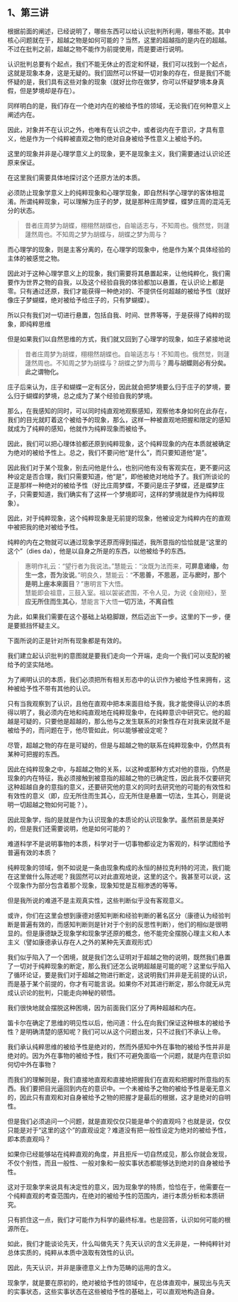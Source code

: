 <h2>1、第三讲</h2><p>根据前面的阐述，已经说明了，哪些东西可以给认识批判所利用，哪些不能。其中核心问题就在于，超越之物是如何可能的？当然，这里的超越指的是内在的超越。不过在批判之前，超越之物不能作为前提使用，而是要进行说明。</p><p>认识批判总要有个起点，我们不能无休止的否定和怀疑，我们可以找到一个起点，这就是现象本身，这是无疑的。我们固然可以怀疑一切对象的存在，但是我们不能怀疑的是，我们具有这些对象的现象（就好比你在做梦，你可以怀疑梦境本身真假，但是梦境却是存在）。</p><p>同样明白的是，我们存在一个绝对内在的被给予性的领域，无论我们在何种意义上阐述内在。</p><p>因此，对象并不在认识之外，也唯有在认识之中，或者说内在于意识，才具有意义，他是作为一个纯粹被直观之物的绝对自身被给予性意义上被给予的。</p><p>这里的现象并非是心理学意义上的现象，更不是现象主义，我们需要通过认识论还原来保证。</p><p>在这里我们需要具体地探讨这个还原方法的本质。</p><p>必须防止现象学意义上的纯粹现象和心理学现象，即自然科学心理学的客体相混淆。所谓纯粹现象，可以理解为庄子的梦，就是那种庄周梦蝶，蝶梦庄周的混沌无分的状态。</p><blockquote>昔者庄周梦为胡蝶，栩栩然胡蝶也，自喻适志与，不知周也。俄然觉，则蘧蘧然周也。不知周之梦为胡蝶与，胡蝶之梦为周与？</blockquote><p>而心理学的现象，则是主客分离的，在心理学的现象中，他是作为某个具体经验的主体的被感觉之物。</p><p>因此对于这种心理学意义上的现象，我们需要将其悬置起来，让他纯粹化，我们需要作为世界之物的自我，以及这个经验自我的体验都加以悬置，在认识论上都是零。只有通过还原，我们才能获得一种绝对的、不提供任何超越的被给予性（就好像庄子梦蝴蝶，绝对被给予给庄子的，只有梦蝴蝶）。</p><p>所以只有我们对一切进行悬置，包括自我、时间、世界等等，于是获得了纯粹的现象，即纯粹思维</p><p>但是如果我们以自然思维的方式，我们就又回到了心理学的现象，如庄子紧接地说</p><blockquote>昔者庄周梦为胡蝶，栩栩然胡蝶也。自喻适志与！不知周也。俄然觉，则蘧蘧然周也。不知周之梦为胡蝶与？胡蝶之梦为周与？<b>周与胡蝶则必有分矣。此之谓物化。</b></blockquote><p>庄子后来认为，庄子和蝴蝶一定有区分，因此就会把梦境要么归于庄子的梦境，要么归于蝴蝶的梦境，总之成为了某个经验自我的梦境。</p><p>那么，在我感知的同时，可以同时纯直观地观察感知，观察他本身如何在此存在，我们的目光就盯着这个被给予的现象，那么，这样一种被直观地把握和限定的感知就成为了纯粹的感知，他就作为纯粹现象而被给予。</p><p>因此，我们可以把心理体验都还原到纯粹现象，这个纯粹现象的内在本质就被确定为绝对的被给予性上。总之，我们不要问他“是什么”，而只要知道他“是”。</p><p>因此我们对于某个现象，别去问他是什么，也别问他有没有客观实在，更不要问这种设定是否合理，我们只需要知道，他“是”，即他被绝对地给予了。我们所谈论的正是那样一种绝对的被给予性（好比庄周梦蝶，不要问是庄子梦蝶，还是蝶梦庄子，只需要知道，我们确实有了这样一个梦境即可，这样的梦境就是作为纯粹现象）。</p><p>因此，对于纯粹现象，这个纯粹现象是无前提的现象，他被设定为纯粹内在的直观中被把我的绝对被给予性。</p><p>纯粹的内在之物就可以通过现象学还原而得到描述，我所意指的恰恰就是“这里的这个”（dies da），他是以自身之所是的东西，以他被给予的东西。</p><blockquote>惠明作礼云：“望行者为我说法。”慧能云：“汝既为法而来，<b>可屏息诸缘，勿生一念，吾为汝说</b>。”明良久，慧能云：“<b>不思善，不思恶，正与麽时，那个是明上座本来面目</b>？”惠明言下大悟。<br>慧能即会祖意，三鼓入室。祖以袈裟遮围，不令人见，为说《金刚经》，至<b>应无所住而生其心</b>，慧能言下大悟<b>一切万法，不离自性</b></blockquote><p>为此，如果我们需要在这个基础上站稳脚跟，然后迈出下一步。这里的下一步，便是要抵挡怀疑主义。</p><p>下面所说的正是针对所有现象都是有效的。</p><p>我们建立起认识批判的意图就是要我们走向一个开端，走向一个我们可以支配的被给予的坚实陆地。</p><p>为了阐明认识的本质，我们必须把所有相关形态中的认识作为被给予性来拥有，这种被给予性不带有其他的认识。</p><p>只有当我观察到了认识，且他在直观中把本来面目给予我，我才能使得认识的本质得以明了，我必须内在地和纯直观地在纯粹现象中，在纯粹意识中研究它。他的超越是可疑的，只要他是超越的，那么他与之发生联系的对象性存在对我来说就不是被给予的，而问题在于，他尽管如此，何以能够被设定呢？</p><p>尽管，超越之物的存在是可疑的，但是与超越之物的联系在纯粹现象中，仍然具有某种可把握的东西。</p><p>因此在纯粹现象之中，与超越之物的关系，以这种或那种方式对他的意指，仍然是现象的内在特征，我必须接触到被意指的超越之物的已确定性，因此我不仅要研究这种超越自身的意指的意义，还要研究他的意义的同时去研究他的可能的有效性和有效性的意义（即，应无所住而生其心，应无所住是悬置一切法，生其心，则是说明一切超越之物如何可能？）。</p><p>因此现象学，指的是就是作为认识现象的本质论的认识现象学。虽然前景是美好的，但是我们还需要说明，他是如何可能的？</p><p>难道科学不是说明事物的本质，科学对于一切事物都设定为客观的，科学试图给予普遍有效的本质？</p><p>纯粹现象的领域，倒不如说是一条由现象构成的永恒的赫拉克利特的河流，我们能在这里做什么陈述呢？我固然可以对此直观地说，这里的这个。我甚至可以说，这个现象作为部分包含着那个现象，现象知觉是互相渗透的等等。</p><p>但是我所说的难道不是主观真实性，这些判断似乎没有客观意义。</p><p>或许，你们在这里会想到康德对感知判断和经验判断的著名区分（康德认为经验判断是普遍有效的，而感知判断则是针对于个别的反思性判断），他们的相似是很明显的。但是康德缺乏现象学和现象学还原的概念，他不能完全摆脱心理主义和人本主义（譬如康德承认存在人之外的某种先天直观形式）</p><p>我们似乎陷入了一个困境，就是我们怎么证明对于超越之物的说明，既然我们悬置了一切对于纯粹现象的断定，那么我们还怎么说明超越是可能的呢？这里似乎陷入了循环论证，要是我们对于超越之物进行断定，这说明我们并非是无前提的认识，而是基于某个前提的，你才有可能言说。如果你不对其进行断定，那么你就无从完成认识论的批判，只能走向神秘的顿悟。</p><p>我们很快地就会摆脱这种困境，因为前面我们区分了两种超越和内在。</p><p>笛卡尔在确定了思维的明见性以后，他问道：什么在向我们保证这种根本的被给予性？是明确清楚的感知呢？我们可以从这个问题出发，只不过我们不承认上帝。</p><p>我们承认纯粹思维的被给予性是绝对的，然而外感知中外在事物的被给予性并非是绝对的。因为外在事物的被给予性，我们不可避免面临一个问题，就是内在意识如何切中外在事物？</p><p>而我们的理解则是，我们直接地直观和直接地把握我们在直观和把握时所意指的东西。我们要把目光逼回到内在的意识中。一个未被给予之物的被给予性是毫无意义的，因此只有直观和对自身被给予之物的把握才是最后的根据，这才是绝对的自明性。</p><p>但是我们必须追问一个问题，就是直观仅仅只能是单个的直观吗？也就是说，仅仅只能是对于“这里的这个”的直观设定？难道没有把一般性设定为绝对的被给予性，即本质直观吗？</p><p>如果你已经能够站在纯粹直观的角度，并且拒斥一切自然成见，那么你就会发现，不仅个别性，而且一般性、一般对象和一般实事状态都能够达到绝对的自身被给予性。</p><p>这对于现象学来说具有决定性的意义，因为现象学的特质，恰恰在于，他需要在一个纯粹直观的考查范围内，在绝对的被给予性的范围内，进行本质分析和本质研究。</p><p>只有抓住这一点，我们才可能作为科学的最终标准。也是回答，认识如何可能的根源所在。</p><p>如此，我们才能谈论先天，什么叫做先天？先天认识的含义无非是，一种纯粹针对总体实质的，纯粹从本质中汲取有效性的认识。</p><p>因此，先天认识，并非是康德意义上作为范畴的运用的含义。</p><p>现象学，就是要在原初的，绝对被给予性的领域中，在总体直观中，展现出与先天的实事状态，这些实事状态在这些被给予性的基础上，可以直观地构造自身。</p><p></p><p></p>